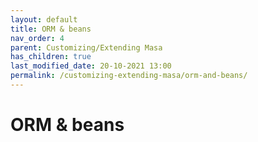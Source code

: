 ```yaml
---
layout: default
title: ORM & beans
nav_order: 4
parent: Customizing/Extending Masa
has_children: true
last_modified_date: 20-10-2021 13:00
permalink: /customizing-extending-masa/orm-and-beans/
---
```


# ORM & beans